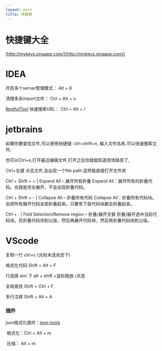 ```yaml
---
layout: post
title: 快捷键
---
```


# 快捷键大全

[http://mykeys.sinaapp.com/](http://mykeys.sinaapp.com/)

# IDEA

开启多个server管理模式：  Alt + 8

清理多余import文件：  Ctrl + Alt + o

[RestfulTool](https://plugins.jetbrains.com/plugin/14280-restfultool) 快速搜索URL：  Ctrl + Alt + /

# jetbrains

如果你要查找文件,可以使用快捷键: ctrl+shift+n, 输入文件名称,可以快速搜索文件;

也可以Ctrl+e,打开最近编辑文件,打开之后你就能知道具体路径了,

Ctrl+左键 点击文件,会出现一个file path 这样能直接打开文件夹

Ctrl + Shift + =   | Expand All – 展开所有折叠
Expand All：展开所有的折叠代码。也就是完全展开，不会出现折叠代码。

Ctrl + Shift + -   | Collapse All – 折叠所有代码
Collapse All：折叠所有代码块。会把所有展开代码全部折叠起来。只要有下层代码块都会折叠起来。

Ctrl + .    | Fold Selection/Remove region – 折叠/展开交替
折叠/展开选中当前代码块。先折叠代码块到父级，然后再展开代码块，然后再折叠代码块到父级。

# VScode

复制一行    ctrl+c   (光标未选状态下)

格式化代码   Shift + Alt + F

行选择      win 下 alt + shift +鼠标拖放 /点选

全局查找     Shift + Ctrl + F

多行注释     Shift + Alt + A

### 插件

json格式化插件：[json-tools](https://marketplace.visualstudio.com/items?itemName=eriklynd.json-tools)

​	格式化：Ctrl + Alt + m

​    压缩： Alt + m
